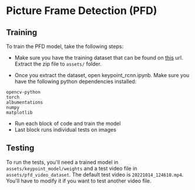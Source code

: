 # Picture Frame Detection (PFD)
## Training
To train the PFD model, take the following steps: 
* Make sure you have the training dataset that can be found on [this](https://drive.google.com/file/d/1uO0sfcbUmUK9zsLteSXjgR2pomfNUGCo/view?usp=sharing) url. Extract the zip file to `assets/` folder. 

* Once you extract the dataset, open keypoint_rcnn.ipynb. Make sure you have the following python dependencies installed:
```
opencv-python
torch
albumentations
numpy
matplotlib
```

* Run each block of code and train the model
* Last block runs individual tests on images

## Testing
To run the tests, you'll need a trained model in `assets/keypoint_model/weights` and a test video file in `assets/pfd_video_dataset`. The default test video is `20221014_124610.mp4`. You'll have to modify it if you want to test another video file.